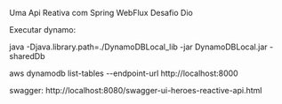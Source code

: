 Uma Api Reativa com Spring WebFlux
Desafio Dio

Executar dynamo: 

 java -Djava.library.path=./DynamoDBLocal_lib -jar DynamoDBLocal.jar -sharedDb
 
 aws dynamodb list-tables --endpoint-url http://localhost:8000


swagger: http://localhost:8080/swagger-ui-heroes-reactive-api.html
